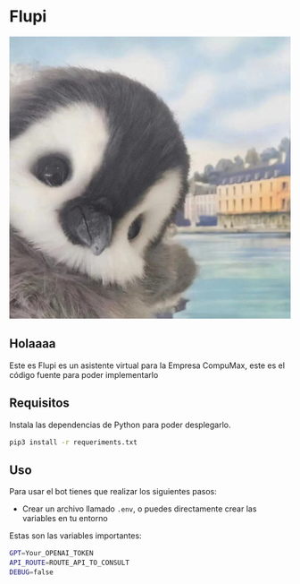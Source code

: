 # Flupi

![Flupi icon](static/logo.jpeg)

## Holaaaa

Este es Flupi es un asistente virtual para la Empresa CompuMax, este es el código fuente para poder implementarlo

## Requisitos
Instala las dependencias de Python para poder desplegarlo.

``` bash
pip3 install -r requeriments.txt
```

## Uso

Para usar el bot tienes que realizar los siguientes pasos:

- Crear un archivo llamado `.env`, o puedes directamente crear las variables en tu entorno

Estas son las variables importantes:
``` bash
GPT=Your_OPENAI_TOKEN
API_ROUTE=ROUTE_API_TO_CONSULT
DEBUG=false

```